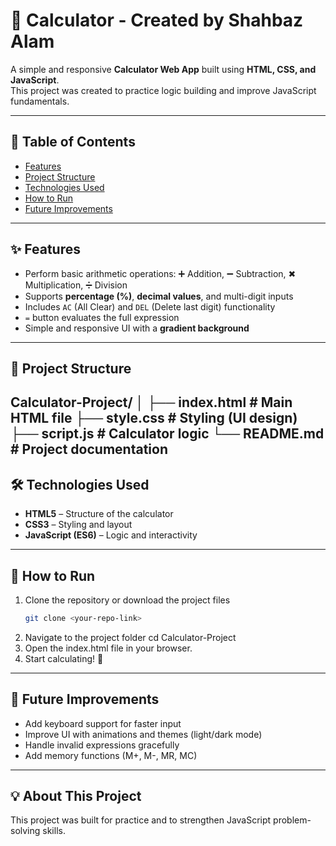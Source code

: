 # 🧮 Calculator - Created by Shahbaz Alam

A simple and responsive **Calculator Web App** built using **HTML, CSS, and JavaScript**.  
This project was created to practice logic building and improve JavaScript fundamentals.

---

## 📑 Table of Contents
- [Features](#features)  
- [Project Structure](#project-structure)  
- [Technologies Used](#technologies-used)  
- [How to Run](#how-to-run)  
- [Future Improvements](#future-improvements)  

---

## ✨ Features
- Perform basic arithmetic operations: ➕ Addition, ➖ Subtraction, ✖ Multiplication, ➗ Division  
- Supports **percentage (%)**, **decimal values**, and multi-digit inputs  
- Includes `AC` (All Clear) and `DEL` (Delete last digit) functionality  
- `=` button evaluates the full expression  
- Simple and responsive UI with a **gradient background**  

---

## 📂 Project Structure
Calculator-Project/
│
├── index.html # Main HTML file
├── style.css # Styling (UI design)
├── script.js # Calculator logic
└── README.md # Project documentation
---

## 🛠️ Technologies Used
- **HTML5** – Structure of the calculator  
- **CSS3** – Styling and layout  
- **JavaScript (ES6)** – Logic and interactivity  

---

## 🚀 How to Run
1. Clone the repository or download the project files  
   ```bash
   git clone <your-repo-link>
2. Navigate to the project folder
cd Calculator-Project
3. Open the index.html file in your browser.
4. Start calculating! 🎉

---

## 🔮 Future Improvements
- Add keyboard support for faster input  
- Improve UI with animations and themes (light/dark mode)  
- Handle invalid expressions gracefully  
- Add memory functions (M+, M-, MR, MC)

---

## 💡 About This Project
This project was built for practice and to strengthen JavaScript problem-solving skills.
